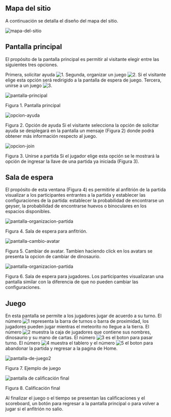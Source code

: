 ## Mapa del sitio

A continuación se detalla el diseño del mapa del sitio.

![mapa-del-sitio](./wireframes/Aldeser-site-map.svg)

## Pantalla principal

El propósito de la pantalla principal es permitir al visitante elegir entre las siguientes tres opciones. 

Primera, solicitar ayuda ![1](./numbers/1.svg). Segunda, organizar un juego ![2](./numbers/2.svg). Si el visitante elige esta opción será redirigido a la pantalla de espera de juego. Tercera, unirse a un juego ![3](./numbers/3.svg). 

![pantalla-principal](./wireframes/home.svg)

Figura 1. Pantalla principal


![opcion-ayuda](./wireframes/help.svg)

 Figura 2. Opción de ayuda
Si el visitante selecciona la opción de solicitar ayuda se desplegará en la pantalla un mensaje (Figura 2) donde podrá obtener más información respecto al juego.

![opcion-join](./wireframes/homeJoinKEY.svg)

 Figura 3. Unirse a partida
Si el jugador elige esta opción se le mostrará la opción de ingresar la llave de una partida ya iniciada (Figura 3).
## Sala de espera

El propósito de esta ventana (Figura 4) es permitirle al anfitrión de la partida visualizar a los participantes entrantes a la partida y establecer las configuraciones de la partida: establecer la probabilidad de encontrarse un geyser, la probabilidad de encontrarse huevos o binoculares en los espacios disponibles. 

![pantalla-organizacion-partida](./wireframes/waiting-roomHost.svg)

Figura 4. Sala de espera para anfitrión.

![pantalla-cambio-avatar](./wireframes/DinoChoose.svg)

Figura 5. Cambiar de avatar.
Tambien haciendo click en los avatars se presenta la opcion de cambiar de dinosaurio. 

![pantalla-organizacion-partida](./wireframes/waiting-roomPlayer.svg)

Figura 6. Sala de espera para jugadores.
Los participantes visualizaran una pantalla similar con la diferencia de que no pueden cambiar las configuraciones.
## Juego

En esta pantalla se permite a los jugadores jugar de acuerdo a su turno. El número ![1](./numbers/1.svg) representa la barra de turnos o barra de proximidad, los jugadores pueden jugar mientras el meteorito no llegue a la tierra. El número ![2](./numbers/2.svg) muestra la caja de jugadores que contiene sus nombres, dinosaurio y su mano de cartas. El número ![3](./numbers/3.svg) es el boton para pasar turno. El número ![4](./numbers/4.svg) muestra el tablero y el número ![5](./numbers/5.svg) el boton para abandonar la partida y regresar a la pagina de Home.


![pantalla-de-juego2](./wireframes/board.svg)

Figura 7.  Ejemplo de juego

![pantalla de calificación final](./wireframes/after-match.svg)

Figura 8. Calificación final

Al finalizar el juego o el tiempo se presentan las calificaciones y el scoreboard, un botón para regresar a la pantalla principal o para volver a jugar si el anfitrión no salio.
